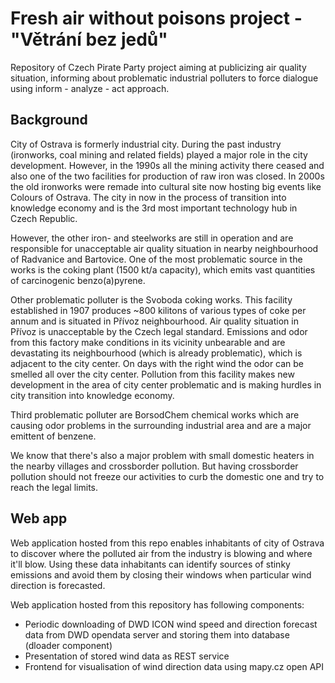 # Fresh air without poisons project - "Větrání bez jedů"

Repository of Czech Pirate Party project aiming at publicizing air quality situation, informing about problematic industrial polluters to force dialogue using inform - analyze - act approach.

## Background
City of Ostrava is formerly industrial city. During the past industry (ironworks, coal mining and related fields) played a major role in the city development. However, in the 1990s all the mining activity there ceased and also one of the two facilities for production of raw iron was closed. In 2000s the old ironworks were remade into cultural site now hosting big events like Colours of Ostrava. The city in now in the process of transition into knowledge economy and is the 3rd most important technology hub in Czech Republic.

However, the other iron- and steelworks are still in operation and are responsible for unacceptable air quality situation in nearby neighbourhood of Radvanice and Bartovice. One of the most problematic source in the works is the coking plant (1500 kt/a capacity), which emits vast quantities of carcinogenic benzo(a)pyrene.

Other problematic polluter is the Svoboda coking works. This facility established in 1907 produces ~800 kilitons of various types of coke per annum and is situated in Přívoz neighbourhood. Air quality situation in Přívoz is unacceptable by the Czech legal standard. Emissions and odor from this factory make conditions in its vicinity unbearable and are devastating its neighbourhood (which is already problematic), which is adjacent to the city center. On days with the right wind the odor can be smelled all over the city center. Pollution from this facility makes new development in the area of city center problematic and is making hurdles in city transition into knowledge economy.

Third problematic polluter are BorsodChem chemical works which are causing odor problems in the surrounding industrial area and are a major emittent of benzene. 

We know that there's also a major problem with small domestic heaters in the nearby villages and crossborder pollution. But having crossborder pollution should not freeze our activities to curb the domestic one and try to reach the legal limits.

## Web app
Web application hosted from this repo enables inhabitants of city of Ostrava to discover where the polluted air from the industry is blowing and where it'll blow. Using these data inhabitants can identify sources of stinky emissions and avoid them by closing their windows when particular wind direction is forecasted.

Web application hosted from this repository has following components:

* Periodic downloading of DWD ICON wind speed and direction forecast data from DWD opendata server and storing them into database (dloader component)
* Presentation of stored wind data as REST service
* Frontend for visualisation of wind direction data using mapy.cz open API

